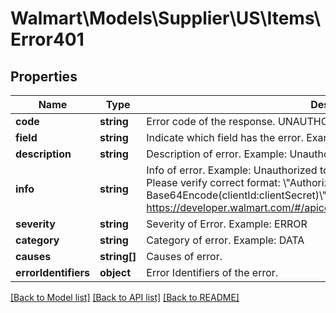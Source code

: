 # Walmart\Models\Supplier\US\Items\Error401

## Properties

Name | Type | Description | Notes
------------ | ------------- | ------------- | -------------
**code** | **string** | Error code of the response.   UNAUTHORIZED.GMP_GATEWAY_API | [optional]
**field** | **string** | Indicate which field has the error.   Example: UNAUTHORIZED | [optional]
**description** | **string** | Description of error.  Example: Unauthorized | [optional]
**info** | **string** | Info of error.  Example: Unauthorized token or incorrect authorization header. Please verify correct format: \\\"Authorization: Basic Base64Encode(clientId:clientSecret)\\\" For more information, see https://developer.walmart.com/#/apicenter/marketPlace/latest#apiAuthentication. | [optional]
**severity** | **string** | Severity of Error.  Example: ERROR | [optional]
**category** | **string** | Category of error.  Example: DATA | [optional]
**causes** | **string[]** | Causes of error. | [optional]
**errorIdentifiers** | **object** | Error Identifiers of the error. | [optional]


[[Back to Model list]](./) [[Back to API list]](../../../../../README.md#supported-apis) [[Back to README]](../../../../../README.md)
